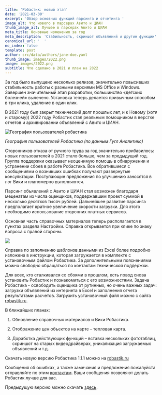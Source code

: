 ```yaml
---
title: 'Робастик: новый этап'
date: '2021-03-30'
excerpt: 'Обзор основных функций парсинга и отчетинга '
image_alt: Что нового в парсерах Авито и ЦИАН
thumb_image_alt: Лучшее в парсерах Авито и ЦИАН
meta_title: Основные изменения за год
meta_description: 'Стабильность, скриншот объявлений и другие функции'
canonical_url: '  '
no_index: false
template: post
author: src/data/authors/jane-doe.yaml
thumb_image: images/2022.png
image: images/2022.png
subtitle: Что сделано в 2021 и план на 2022
---
```

За год было выпущено несколько релизов,  значительно повысивших стабильность работы с разными версиями MS Office и Windows. Завершен значительный этап разработки, большинство «детских болезней» вылечено. Установка теперь делается привычным способом в три клика, удаление в один клик.

В 2021 году был закрыт технический долг прошлых лет, и к Новому (хотя и старому)) 2022 году Робастик стал реальным помощником в верстке отчетов и архивировании объявлений с Авито и ЦИАН.

![География пользователей робастика](images/GeoUsers.jpg)

*География пользователей Робастика (по данным Гугл Аналитикс)*

Сторонников отказа от ручного труда за год значительно прибавилось: новых пользователей в 2021 стало больше, чем за предыдущий год.
Группа поддержки оказывает неоценимую помощь в обнаружении и устранении сбоев в работе Робастика. Все обратившиеся с сообщениями о возникших ошибках получают развернутые консультации. Поступающие предложения по улучшению заносятся в лог Вики и планомерно выполняются.

Парсинг объявлений с Авито и ЦИАН стал возможен благодаря меценатам из числа оценщиков, поддержавшим проект суммой в несколько десятков тысяч рублей.
Дальнейшее развитие парсинга предполагает кратное увеличение скорости загрузки. Для этого необходимо использование сторонних платных сервисов.

Основная часть справочных материалов теперь располагается в пунктах раздела Настройки. Справка открывается при клике по знаку вопроса с правой стороны.

![](images/%D0%9D%D0%B0%D1%81%D1%82%D1%80%D0%BE%D0%B9%D0%BA%D0%B8%20%D0%90%D0%B2%D0%B8%D1%82%D0%BE%20%D0%9A%D0%BE%D0%BC%D0%BC+Arrow.png)

Справка по заполнению шаблонов данными из Excel более подробно изложена в инструкции, которая загружается в комплекте с установочным файлом Робастика.
За дополнительными пояснениями можно свободно обращаться по контактам технической поддержки.

Для всех, кто сталкивался со сбоями в прошлом, есть повод снова установить Робастик и познакомиться с его возможностями.
Задача Робастика - освободить оценщика от рутинных, но очень важных задач: загрузки объявлений из интернета в Excel и заполнения отчета результатами расчетов.
Загрузить установочный файл можно с сайта [robastik.ru](https://robastik.ru/).

В ближайших планах:

1.  Обновление справочных материалов и Вики Робастика.

2.  Отображение цен объектов на карте – тепловая карта.

3.  Доработка действующих функций – вставка нескольких фототаблиц, скриншот на старых видеодрайверах, уникализация загружаемых объявлений и т.д.

Скачать новую версию Робастика 1.1.1 можно на [robastik.ru](https://robastik.ru/)

Сообщения об ошибках, а также замечания и предложения пожалуйста отправляйте по этим [контактам](https://www.notion.so/35af522f0f884c2196c9c827c6148f24). Ваши сообщения позволяют делать Робастик лучше для вас.

Предыдущую версию можно скачать [здесь](https://drive.google.com/drive/folders/1cokLSNFInnHOIDUydIFxrE8FDEWb2kBm).
